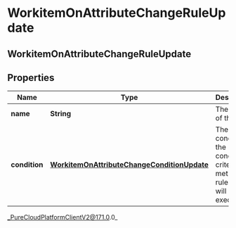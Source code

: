 # WorkitemOnAttributeChangeRuleUpdate

## WorkitemOnAttributeChangeRuleUpdate

## Properties

|Name | Type | Description | Notes|
|------------ | ------------- | ------------- | -------------|
| **name** | **String** | The name of the rule. | [optional] |
| **condition** | [**WorkitemOnAttributeChangeConditionUpdate**](WorkitemOnAttributeChangeConditionUpdate) | The rules condition. If the condition criteria is met the rules action will be executed. | [optional] |



_PureCloudPlatformClientV2@171.0.0_
